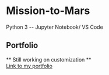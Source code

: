 # Mission-to-Mars
Python 3 -- Jupyter Notebook/ VS Code

## Portfolio
** Still working on customization **</br>
[Link to my portfolio](https://github.com/mferrick10/Portfolio)
